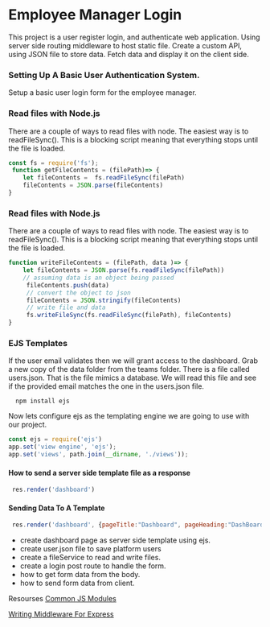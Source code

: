 # Employee Manager Login
This project is a user register login, and authenticate web application. Using server side routing middleware to host static file.
Create a custom API, using JSON file to store data. Fetch data and display it on the client side.

### Setting Up A Basic User Authentication System.
Setup a basic user login form for the employee manager.


### Read files with Node.js
There are a couple of ways to read files with node. The easiest way is to readFileSync(). This is a blocking script meaning that everything stops until the file is loaded.
```js
const fs = require('fs');
 function getFileContents = (filePath)=> {
    let fileContents =  fs.readFileSync(filePath) 
    fileContents = JSON.parse(fileContents)
}
```

### Read files with Node.js
There are a couple of ways to read files with node. The easiest way is to readFileSync(). This is a blocking script meaning that everything stops until the file is loaded.
```js
function writeFileContents = (filePath, data )=> {
    let fileContents = JSON.parse(fs.readFileSync(filePath))
    // assuming data is an object being passed
     fileContents.push(data)
     // convert the object to json
     fileContents = JSON.stringify(fileContents)
     // write file and data
     fs.writeFileSync(fs.readFileSync(filePath), fileContents)
}
```

### EJS Templates
If the user email validates then we will grant access to the dashboard. Grab a new copy of the data folder from the teams folder. There is a file called users.json. That is the file mimics a database. We will read this file and see if the provided email matches the one in the users.json file.  


```
  npm install ejs
```
Now lets configure ejs as the templating engine we are going to use with our project.
```javascript
const ejs = require('ejs')
app.set('view engine', 'ejs');
app.set('views', path.join(__dirname, './views'));
```

 #### How to send a server side template file as a response
```javascript
 res.render('dashboard')
```

 #### Sending Data To A Template
```javascript
 res.render('dashboard', {pageTitle:"Dashboard", pageHeading:"DashBoard Template"})
```


- create dashboard page as server side template using ejs.
- create user.json file to save platform users
- create a fileService to read and write files.
- create a login post route to handle the form.
- how to get form data from the body.
- how to send form data from client.


Resourses
[Common JS Modules](https://blog.tableflip.io/the-difference-between-module-exports-and-exports/#:~:text=exports%20is%20important.&text=What%20this%20means%20is%20that,to%20exports%20and%20not%20module.)

[Writing Middleware For Express](https://expressjs.com/en/guide/writing-middleware.html)
